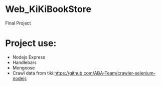 # Web_KiKiBookStore
Final Project

# Project use:
+ Nodejs Express
+ Handlebars
+ Mongoose
+ Crawl data from tiki:https://github.com/ABA-Team/crawler-selenium-nodejs
